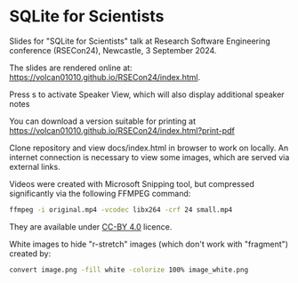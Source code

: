 # SQLite for Scientists

Slides for "SQLite for Scientists" talk at Research Software Engineering conference (RSECon24), Newcastle, 3 September 2024.

The slides are rendered online at: https://volcan01010.github.io/RSECon24/index.html.

Press s to activate Speaker View, which will also display additional speaker notes

You can download a version suitable for printing at https://volcan01010.github.io/RSECon24/index.html?print-pdf

Clone repository and view docs/index.html in browser to work on locally. An internet connection is necessary to view some images, which are served via external links.

Videos were created with Microsoft Snipping tool, but compressed significantly via the following FFMPEG command:

```bash
ffmpeg -i original.mp4 -vcodec libx264 -crf 24 small.mp4
```

They are available under [CC-BY 4.0](https://creativecommons.org/licenses/by/4.0/) licence.

White images to hide "r-stretch" images (which don't work with "fragment") created by:

```bash
convert image.png -fill white -colorize 100% image_white.png
```
